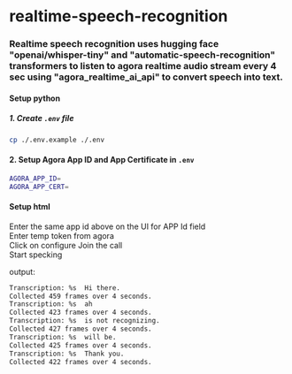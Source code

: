 # realtime-speech-recognition

### Realtime speech recognition uses hugging face "openai/whisper-tiny" and "automatic-speech-recognition" transformers to listen to agora realtime audio stream every 4 sec using "agora_realtime_ai_api" to convert speech into text.

#### Setup python

##### 1. Create `.env` file

```bash
cp ./.env.example ./.env
```

#### 2. Setup Agora App ID and App Certificate in `.env`

```bash
AGORA_APP_ID=
AGORA_APP_CERT=
```

#### Setup html

Enter the same app id above on the UI for APP Id field  
Enter temp token from agora  
Click on configure
Join the call  
Start specking

output:

```bash
Transcription: %s  Hi there.
Collected 459 frames over 4 seconds.
Transcription: %s  ah
Collected 423 frames over 4 seconds.
Transcription: %s  is not recognizing.
Collected 427 frames over 4 seconds.
Transcription: %s  will be.
Collected 425 frames over 4 seconds.
Transcription: %s  Thank you.
Collected 422 frames over 4 seconds.
```
